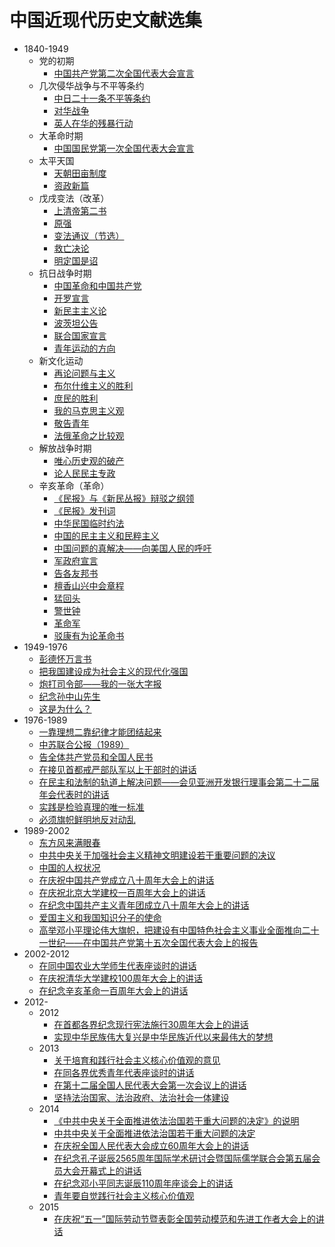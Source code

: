 # 中国近现代历史文献选集

* 1840-1949
	* 党的初期
		* [中国共产党第二次全国代表大会宣言](./1840-1949/党的初期中国共产党第二次全国代表大会宣言.md)
	* 几次侵华战争与不平等条约
		* [中日二十一条不平等条约](./1840-1949/几次侵华战争与不平等条约中日二十一条不平等条约.md)
		* [对华战争](./1840-1949/几次侵华战争与不平等条约对华战争.md)
		* [英人在华的残暴行动](./1840-1949/几次侵华战争与不平等条约英人在华的残暴行动.md)
	* 大革命时期
		* [中国国民党第一次全国代表大会宣言](./1840-1949/大革命时期中国国民党第一次全国代表大会宣言.md)
	* 太平天国
		* [天朝田亩制度](./1840-1949/太平天国天朝田亩制度.md)
		* [资政新篇](./1840-1949/太平天国资政新篇.md)
	* 戊戌变法（改革）
		* [上清帝第二书](./1840-1949/戊戌变法（改革）上清帝第二书.md)
		* [原强](./1840-1949/戊戌变法（改革）原强.md)
		* [变法通议（节选）](./1840-1949/戊戌变法（改革）变法通议（节选）.md)
		* [救亡决论](./1840-1949/戊戌变法（改革）救亡决论.md)
		* [明定国是诏](./1840-1949/戊戌变法（改革）明定国是诏.md)
	* 抗日战争时期
		* [中国革命和中国共产党](./1840-1949/抗日战争时期中国革命和中国共产党.md)
		* [开罗宣言](./1840-1949/抗日战争时期开罗宣言.md)
		* [新民主主义论](./1840-1949/抗日战争时期新民主主义论.md)
		* [波茨坦公告](./1840-1949/抗日战争时期波茨坦公告.md)
		* [联合国家宣言](./1840-1949/抗日战争时期联合国家宣言.md)
		* [青年运动的方向](./1840-1949/抗日战争时期青年运动的方向.md)
	* 新文化运动
		* [再论问题与主义](./1840-1949/新文化运动再论问题与主义.md)
		* [布尔什维主义的胜利](./1840-1949/新文化运动布尔什维主义的胜利.md)
		* [庶民的胜利](./1840-1949/新文化运动庶民的胜利.md)
		* [我的马克思主义观](./1840-1949/新文化运动我的马克思主义观.md)
		* [敬告青年](./1840-1949/新文化运动敬告青年.md)
		* [法俄革命之比较观](./1840-1949/新文化运动法俄革命之比较观.md)
	* 解放战争时期
		* [唯心历史观的破产](./1840-1949/解放战争时期唯心历史观的破产.md)
		* [论人民民主专政](./1840-1949/解放战争时期论人民民主专政.md)
	* 辛亥革命（革命）
		* [《民报》与《新民丛报》辩驳之纲领](./1840-1949/辛亥革命（革命）《民报》与《新民丛报》辩驳之纲领.md)
		* [《民报》发刊词](./1840-1949/辛亥革命（革命）《民报》发刊词.md)
		* [中华民国临时约法](./1840-1949/辛亥革命（革命）中华民国临时约法.md)
		* [中国的民主主义和民粹主义](./1840-1949/辛亥革命（革命）中国的民主主义和民粹主义.md)
		* [中国问题的真解决——向美国人民的呼吁](./1840-1949/辛亥革命（革命）中国问题的真解决——向美国人民的呼吁.md)
		* [军政府宣言](./1840-1949/辛亥革命（革命）军政府宣言.md)
		* [告各友邦书](./1840-1949/辛亥革命（革命）告各友邦书.md)
		* [檀香山兴中会章程](./1840-1949/辛亥革命（革命）檀香山兴中会章程.md)
		* [猛回头](./1840-1949/辛亥革命（革命）猛回头.md)
		* [警世钟](./1840-1949/辛亥革命（革命）警世钟.md)
		* [革命军](./1840-1949/辛亥革命（革命）革命军.md)
		* [驳康有为论革命书](./1840-1949/辛亥革命（革命）驳康有为论革命书.md)
* 1949-1976
	* [彭德怀万言书](./1949-1976彭德怀万言书.md)
	* [把我国建设成为社会主义的现代化强国](./1949-1976把我国建设成为社会主义的现代化强国.md)
	* [炮打司令部——我的一张大字报](./1949-1976炮打司令部——我的一张大字报.md)
	* [纪念孙中山先生](./1949-1976纪念孙中山先生.md)
	* [这是为什么？](./1949-1976这是为什么？.md)
* 1976-1989
	* [一靠理想二靠纪律才能团结起来](./1976-1989一靠理想二靠纪律才能团结起来.md)
	* [中苏联合公报（1989）](./1976-1989中苏联合公报（1989）.md)
	* [告全体共产党员和全国人民书](./1976-1989告全体共产党员和全国人民书.md)
	* [在接见首都戒严部队军以上干部时的讲话](./1976-1989在接见首都戒严部队军以上干部时的讲话.md)
	* [在民主和法制的轨道上解决问题——会见亚洲开发银行理事会第二十二届年会代表时的讲话](./1976-1989在民主和法制的轨道上解决问题——会见亚洲开发银行理事会第二十二届年会代表时的讲话.md)
	* [实践是检验真理的唯一标准](./1976-1989实践是检验真理的唯一标准.md)
	* [必须旗帜鲜明地反对动乱](./1976-1989必须旗帜鲜明地反对动乱.md)
* 1989-2002
	* [东方风来满眼春](./1989-2002东方风来满眼春.md)
	* [中共中央关于加强社会主义精神文明建设若干重要问题的决议](./1989-2002中共中央关于加强社会主义精神文明建设若干重要问题的决议.md)
	* [中国的人权状况](./1989-2002中国的人权状况.md)
	* [在庆祝中国共产党成立八十周年大会上的讲话](./1989-2002在庆祝中国共产党成立八十周年大会上的讲话.md)
	* [在庆祝北京大学建校一百周年大会上的讲话](./1989-2002在庆祝北京大学建校一百周年大会上的讲话.md)
	* [在纪念中国共产主义青年团成立八十周年大会上的讲话](./1989-2002在纪念中国共产主义青年团成立八十周年大会上的讲话.md)
	* [爱国主义和我国知识分子的使命](./1989-2002爱国主义和我国知识分子的使命.md)
	* [高举邓小平理论伟大旗帜，把建设有中国特色社会主义事业全面推向二十一世纪——在中国共产党第十五次全国代表大会上的报告](./1989-2002高举邓小平理论伟大旗帜，把建设有中国特色社会主义事业全面推向二十一世纪——在中国共产党第十五次全国代表大会上的报告.md)
* 2002-2012
	* [在同中国农业大学师生代表座谈时的讲话](./2002-2012在同中国农业大学师生代表座谈时的讲话.md)
	* [在庆祝清华大学建校100周年大会上的讲话](./2002-2012在庆祝清华大学建校100周年大会上的讲话.md)
	* [在纪念辛亥革命一百周年大会上的讲话](./2002-2012在纪念辛亥革命一百周年大会上的讲话.md)
* 2012-
	* 2012
		* [在首都各界纪念现行宪法施行30周年大会上的讲话](./2012-/2012在首都各界纪念现行宪法施行30周年大会上的讲话.md)
		* [实现中华民族伟大复兴是中华民族近代以来最伟大的梦想](./2012-/2012实现中华民族伟大复兴是中华民族近代以来最伟大的梦想.md)
	* 2013
		* [关于培育和践行社会主义核心价值观的意见](./2012-/2013关于培育和践行社会主义核心价值观的意见.md)
		* [在同各界优秀青年代表座谈时的讲话](./2012-/2013在同各界优秀青年代表座谈时的讲话.md)
		* [在第十二届全国人民代表大会第一次会议上的讲话](./2012-/2013在第十二届全国人民代表大会第一次会议上的讲话.md)
		* [坚持法治国家、法治政府、法治社会一体建设](./2012-/2013坚持法治国家、法治政府、法治社会一体建设.md)
	* 2014
		* [《中共中央关于全面推进依法治国若干重大问题的决定》的说明](./2012-/2014《中共中央关于全面推进依法治国若干重大问题的决定》的说明.md)
		* [中共中央关于全面推进依法治国若干重大问题的决定](./2012-/2014中共中央关于全面推进依法治国若干重大问题的决定.md)
		* [在庆祝全国人民代表大会成立60周年大会上的讲话](./2012-/2014在庆祝全国人民代表大会成立60周年大会上的讲话.md)
		* [在纪念孔子诞辰2565周年国际学术研讨会暨国际儒学联合会第五届会员大会开幕式上的讲话](./2012-/2014在纪念孔子诞辰2565周年国际学术研讨会暨国际儒学联合会第五届会员大会开幕式上的讲话.md)
		* [在纪念邓小平同志诞辰110周年座谈会上的讲话](./2012-/2014在纪念邓小平同志诞辰110周年座谈会上的讲话.md)
		* [青年要自觉践行社会主义核心价值观](./2012-/2014青年要自觉践行社会主义核心价值观.md)
	* 2015
		* [在庆祝“五一”国际劳动节暨表彰全国劳动模范和先进工作者大会上的讲话](./2012-/2015在庆祝“五一”国际劳动节暨表彰全国劳动模范和先进工作者大会上的讲话.md)
